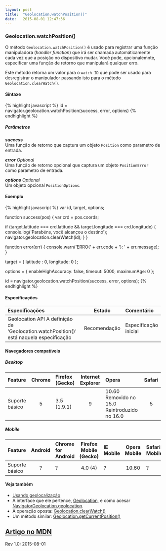 ```yaml
---
layout: post
title:  "Geolocation.watchPosition()"
date:   2015-08-01 12:47:36
---
```

### Geolocation.watchPosition()

O método `Geolocation.watchPosition()` é usado para registrar uma função manipuladora (_handler function_) que irá ser chamada automáticamente  cada vez que a posição no dispositivo mudar. Você pode, opcionalemnte, especificar uma função de retorno que manipulará qualquer erro.

Este método retorna um valor para o `watch ID` que pode ser usado para desregistrar o manipulador passando isto para o método `Geolocation.clearWatch()`.

#### Síntaxe

{% highlight javascript %}
id = navigator.geolocation.watchPosition(success, error, options)
{% endhighlight %}

##### Parâmetros

**_success_**  
    Uma função de retorno que captura um objeto `Position` como parametro de entrada.  

**_error_** _Optional_  
    Uma função de retorno opcional que captura um objeto `PositionError` como parametro de entrada.  

**_options_** _Optional_  
    Um objeto opcional `PositionOptions`.

#### Exemplo

{% highlight javascript %}
var id, target, options;

function success(pos) {
  var crd = pos.coords;

  if (target.latitude === crd.latitude && target.longitude === crd.longitude) {
    console.log('Parabéns, você alcançou o destino');
    navigator.geolocation.clearWatch(id);
  }
}

function error(err) {
  console.warn('ERRO(' + err.code + '): ' + err.message);
}

target = {
  latitude : 0,
  longitude: 0
};

options = {
  enableHighAccuracy: false,
  timeout: 5000,
  maximumAge: 0
};

id = navigator.geolocation.watchPosition(success, error, options);
{% endhighlight %}

#### Especificações
| Especificações | Estado | Comentário |
|:---------------|:------:|:-----------|
| Geolocation API  A definição de 'Geolocation.watchPosition()' está naquela especificação | Recomendação | Especificação inicial |

#### Navegadores compatíveis

##### **Desktop** 
| Feature | Chrome | Firefox (Gecko) | Internet Explorer | Opera | Safari |
|:--------|:------:|:----------------|:-----------------:|:------|:------:|
| Suporte básico | 5 | 3.5 (1.9.1) | 9 | 10.60  Removido no 15.0  Reintroduzido no 16.0 | 5 |

##### **Mobile**  
| Feature | Android | Chrome for Android | Firefox Mobile (Gecko) | IE Mobile | Opera Mobile | Safari Mobile |
|:--------|:-------:|:-------------------|:----------------------:|:----------|:------------:|:--------------|
| Suporte básico | ? | ? | 4.0 (4) | ? | 10.60 | ? |  
  

#### Veja também
* [Usando geolocalização](https://developer.mozilla.org/en-US/docs/WebAPI/Using_geolocation)
* A interface que ele pertence, [Geolocation](https://developer.mozilla.org/pt-BR/docs/Web/API/Geolocation), e como acesar [NavigatorGeolocation.geolocation](https://developer.mozilla.org/en-US/docs/Web/API/NavigatorGeolocation/geolocation).
* A operação oposta: [Geolocation.clearWatch()](https://developer.mozilla.org/en-US/docs/Web/API/Geolocation/clearWatch)
* Um método similar: [Geolocation.getCurrentPosition()](https://developer.mozilla.org/en-US/docs/Web/API/Geolocation/getCurrentPosition)
  
  
[Artigo no MDN](https://developer.mozilla.org/pt-BR/docs/Web/API/Geolocation/watchPosition)
---
Rev 1.0: 2015-08-01
